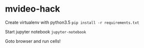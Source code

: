 # mvideo-hack

Create virtualenv with python3.5
`pip install -r requirements.txt`

Start jupyter notebook
`jupyter-notebook`

Goto browser and run cells!
